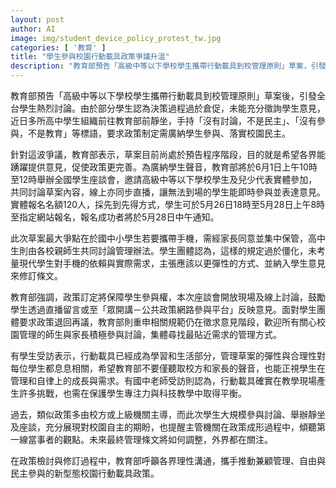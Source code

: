 ```yaml
---
layout: post
author: AI
image: img/student_device_policy_protest_tw.jpg
categories: [ '教育' ]
title: "學生參與校園行動載具政策爭議升溫"
description: "教育部預告「高級中等以下學校學生攜帶行動載具到校管理原則」草案，引發學生組織靜坐與討論，要求擴大學生參與、落實校園民主。教育部回應將舉辦學生座談會廣納意見，並允許線上線下參與。草案關鍵爭議為手機集中保管規定與政策彈性。學生呼籲重視自身需求，老師則強調需在專注力與科技教學間取得平衡。政策修訂最終走向引發各界關注。"
---
```

教育部預告「高級中等以下學校學生攜帶行動載具到校管理原則」草案後，引發全台學生熱烈討論。由於部分學生認為決策過程過於倉促，未能充分徵詢學生意見，近日多所高中學生組織前往教育部前靜坐，手持「沒有討論，不是民主」、「沒有參與，不是教育」等標語，要求政策制定需廣納學生參與、落實校園民主。

針對這波爭議，教育部表示，草案目前尚處於預告程序階段，目的就是希望各界能踴躍提供意見，促使政策更完善。為廣納學生聲音，教育部將於6月1日上午10時至12時舉辦全國學生座談會，邀請高級中等以下學校學生及兒少代表實體參加，共同討論草案內容，線上亦同步直播，讓無法到場的學生能即時參與並表達意見。實體報名名額120人，採先到先得方式，學生可於5月26日18時至5月28日上午8時至指定網站報名，報名成功者將於5月28日中午通知。

此次草案最大爭點在於國中小學生若要攜帶手機，需經家長同意並集中保管，高中生則由各校親師生共同討論管理辦法。學生團體認為，這樣的規定過於僵化，未考量現代學生對手機的依賴與實際需求，主張應該以更彈性的方式、並納入學生意見來修訂條文。

教育部強調，政策訂定將保障學生參與權，本次座談會開放現場及線上討論，鼓勵學生透過直播留言或至「眾開講－公共政策網路參與平台」反映意見。面對學生團體要求政策退回再議，教育部則重申相關規範仍在徵求意見階段，歡迎所有關心校園管理的師生與家長積極參與討論，集體尋找最貼近需求的管理方式。

有學生受訪表示，行動載具已經成為學習和生活部分，管理草案的彈性與合理性對每位學生都息息相關，希望教育部不要僅聽取校方和家長的聲音，也能正視學生在管理和自律上的成長與需求。有國中老師受訪則認為，行動載具確實在教學現場產生許多挑戰，也需在保護學生專注力與科技教學中取得平衡。

過去，類似政策多由校方或上級機關主導，而此次學生大規模參與討論、舉辦靜坐及座談，充分展現對校園自主的期盼，也提醒主管機關在政策成形過程中，傾聽第一線當事者的觀點。未來最終管理條文將如何調整，外界都在關注。

在政策檢討與修訂過程中，教育部呼籲各界理性溝通，攜手推動兼顧管理、自由與民主參與的新型態校園行動載具政策。